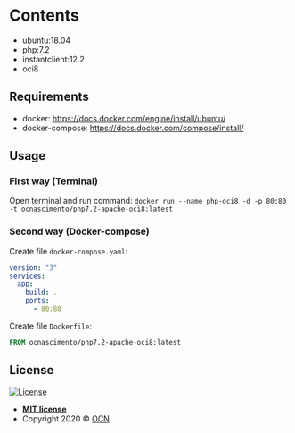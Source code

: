 # Contents

- ubuntu:18.04
- php:7.2
- instantclient:12.2
- oci8

## Requirements

- docker: https://docs.docker.com/engine/install/ubuntu/
- docker-compose: https://docs.docker.com/compose/install/

## Usage

### First way (Terminal)

Open terminal and run command:
`docker run --name php-oci8 -d -p 80:80 -t ocnascimento/php7.2-apache-oci8:latest`

### Second way (Docker-compose)

Create file `docker-compose.yaml`:

```yaml
version: "3"
services:
  app:
    build: .
    ports:
      - 80:80
```

Create file `Dockerfile`:

```Dockerfile
FROM ocnascimento/php7.2-apache-oci8:latest
```

## License

[![License](http://img.shields.io/:license-mit-blue.svg?style=flat-square)](http://badges.mit-license.org)

- **[MIT license](https://mit-license.org/)**
- Copyright 2020 © <a href="javascript:;" target="_blank">OCN</a>.
